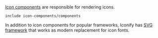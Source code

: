 [Icon components](/icon-components/index.md) are responsible for rendering icons.

`include icon-components/components`

In addition to icon components for popular frameworks, Iconify has [SVG framework](/icon-components/svg-framework/index.md) that works as modern replacement for icon fonts.
